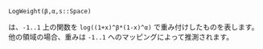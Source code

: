 ```
LogWeight(β,α,s::Space)
```

は、`-1..1` 上の関数を `log((1+x)^β*(1-x)^α)` で重み付けしたものを表します。他の領域の場合、重みは `-1..1` へのマッピングによって推測されます。

